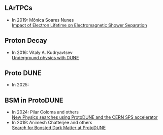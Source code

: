 ## LArTPCs

- In 2019: Mônica Soares Nunes <br> [Impact of Electron Lifetime on Electromagnetic Shower Separation](https://inspirehep.net/literature/1832064)


## Proton Decay

- In 2016:  Vitaly A. Kudryavtsev <br> [Underground physics with DUNE](https://iopscience.iop.org/article/10.1088/1742-6596/718/6/062032/pdf)

## Proto DUNE
- In 2025:

## BSM in ProtoDUNE
- In 2024: Pilar Coloma and others <br /> [New Physics searches using ProtoDUNE and the CERN SPS accelerator](https://arxiv.org/pdf/2304.06765)
- In 2019: Animesh Chatterjee and others <br>[Search for Boosted Dark Matter at ProtoDUNE](https://arxiv.org/pdf/1803.03264)
